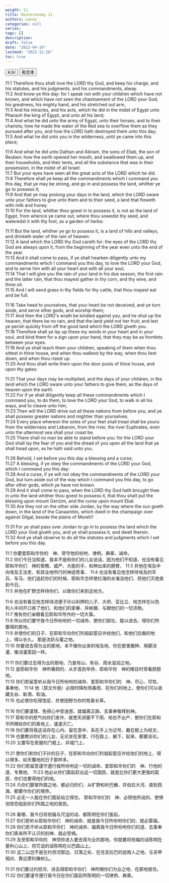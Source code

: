 ```yaml
---
weight: 11
title: Deuteronomy 11
authors: Lenny
categories: null
series:
tags: []
description: 
draft: false
date: "2022-04-19"
lastmod: "2022-12-28"
toc: true
---
```


<!--more-->

<!-- Tab links -->
<div class="tab">
  <button class="tablinks active" onclick="tablabel(event, 'english')">KJV</button>
  <button class="tablinks" onclick="tablabel(event, 'chinese')">和合本</button>
  
</div>

<!-- Tab content -->
<div id="english" class="tabcontent" style="display:block">

11:1 Therefore thou shalt love the LORD thy God, and keep his charge, and his statutes, and his judgments, and his commandments, alway.  
11:2 And know ye this day: for I speak not with your children which have not known, and which have not seen the chastisement of the LORD your God, his greatness, his mighty hand, and his stretched out arm,  
11:3 And his miracles, and his acts, which he did in the midst of Egypt unto Pharaoh the king of Egypt, and unto all his land;  
11:4 And what he did unto the army of Egypt, unto their horses, and to their chariots; how he made the water of the Red sea to overflow them as they pursued after you, and how the LORD hath destroyed them unto this day;  
11:5 And what he did unto you in the wilderness, until ye came into this place;  

11:6 And what he did unto Dathan and Abiram, the sons of Eliab, the son of Reuben: how the earth opened her mouth, and swallowed them up, and their households, and their tents, and all the substance that was in their possession, in the midst of all Israel:  
11:7 But your eyes have seen all the great acts of the LORD which he did.  
11:8 Therefore shall ye keep all the commandments which I command you this day, that ye may be strong, and go in and possess the land, whither ye go to possess it;  
11:9 And that ye may prolong your days in the land, which the LORD sware unto your fathers to give unto them and to their seed, a land that floweth with milk and honey.  
11:10 For the land, whither thou goest in to possess it, is not as the land of Egypt, from whence ye came out, where thou sowedst thy seed, and wateredst it with thy foot, as a garden of herbs:  

11:11 But the land, whither ye go to possess it, is a land of hills and valleys, and drinketh water of the rain of heaven:  
11:12 A land which the LORD thy God careth for: the eyes of the LORD thy God are always upon it, from the beginning of the year even unto the end of the year.  
11:13 And it shall come to pass, if ye shall hearken diligently unto my commandments which I command you this day, to love the LORD your God, and to serve him with all your heart and with all your soul,  
11:14 That I will give you the rain of your land in his due season, the first rain and the latter rain, that thou mayest gather in thy corn, and thy wine, and thine oil.  
11:15 And I will send grass in thy fields for thy cattle, that thou mayest eat and be full.  

11:16 Take heed to yourselves, that your heart be not deceived, and ye turn aside, and serve other gods, and worship them;  
11:17 And then the LORD's wrath be kindled against you, and he shut up the heaven, that there be no rain, and that the land yield not her fruit; and lest ye perish quickly from off the good land which the LORD giveth you.  
11:18 Therefore shall ye lay up these my words in your heart and in your soul, and bind them for a sign upon your hand, that they may be as frontlets between your eyes.  
11:19 And ye shall teach them your children, speaking of them when thou sittest in thine house, and when thou walkest by the way, when thou liest down, and when thou risest up.  
11:20 And thou shalt write them upon the door posts of thine house, and upon thy gates:  

11:21 That your days may be multiplied, and the days of your children, in the land which the LORD sware unto your fathers to give them, as the days of heaven upon the earth.  
11:22 For if ye shall diligently keep all these commandments which I command you, to do them, to love the LORD your God, to walk in all his ways, and to cleave unto him;  
11:23 Then will the LORD drive out all these nations from before you, and ye shall possess greater nations and mightier than yourselves.  
11:24 Every place whereon the soles of your feet shall tread shall be yours: from the wilderness and Lebanon, from the river, the river Euphrates, even unto the uttermost sea shall your coast be.  
11:25 There shall no man be able to stand before you: for the LORD your God shall lay the fear of you and the dread of you upon all the land that ye shall tread upon, as he hath said unto you.  

11:26 Behold, I set before you this day a blessing and a curse;  
11:27 A blessing, if ye obey the commandments of the LORD your God, which I command you this day:  
11:28 And a curse, if ye will not obey the commandments of the LORD your God, but turn aside out of the way which I command you this day, to go after other gods, which ye have not known.  
11:29 And it shall come to pass, when the LORD thy God hath brought thee in unto the land whither thou goest to possess it, that thou shalt put the blessing upon mount Gerizim, and the curse upon mount Ebal.  
11:30 Are they not on the other side Jordan, by the way where the sun goeth down, in the land of the Canaanites, which dwell in the champaign over against Gilgal, beside the plains of Moreh?  

11:31 For ye shall pass over Jordan to go in to possess the land which the LORD your God giveth you, and ye shall possess it, and dwell therein.  
11:32 And ye shall observe to do all the statutes and judgments which I set before you this day.  
</div>



<div id="chinese" class="tabcontent" style="display:block">

11:1 你要爱耶和华你的　神、常守他的吩咐、律例、典章、诫命。  
11:2 你们今日当知道、我本不是和你们的儿女说话、因为他们不知道、也没有看见耶和华你们　神的管教、威严、大能的手、和伸出来的膀臂、
11:3 并他在埃及中向埃及王法老、和其全地所行的神迹奇事、
11:4 也没有看见他怎样待埃及的军兵、车马、他们追赶你们的时候、耶和华怎样使红海的水淹没他们、将他们灭绝直到今日。  
11:5 并他在旷野怎样待你们、以致你们来到这地方。  

11:6 也没有看见他怎样待流便子孙以利押的儿子、大坍、亚比兰、地怎样在以色列人中间开口吞了他们、和他们的家眷、并帐棚、与跟他们的一切活物。  
11:7 惟有你们亲眼看见耶和华所作的一切大事。  
11:8 所以你们要守我今日所吩咐的一切诫命、使你们胆壮、能以进去、得你们所要得的那地。  
11:9 并使你们的日子、在耶和华向你们列祖起誓应许给他们、和他们后裔的地上、得以长久。  那是流奶与蜜之地。  
11:10 你要进去得为业的那地、本不像你出来的埃及地、你在那里撒种、用脚浇灌、像浇灌菜园一样。  

11:11 你们要过去得为业的那地、乃是有山、有谷、雨水滋润之地。  
11:12 是耶和华你　神所眷顾的、从岁首到年终、耶和华你　神的眼目时常看顾那地。  
11:13 你们若留意听从我今日所吩咐的诫命、爱耶和华你们的　神、尽心、尽性、事奉他、
11:14 他〔原文作我〕必按时降秋雨春雨、在你们的地上、使你们可以收藏五谷、新酒、和油。  
11:15 也必使你吃得饱足、并使田野为你的牲畜长草。  

11:16 你们要谨慎、免得心中受迷惑、就偏离正路、去事奉敬拜别神。  
11:17 耶和华的怒气向你们发作、就使天闭塞不下雨、地也不出产、使你们在耶和华所赐给你们的美地上、速速灭亡。  
11:18 你们要将我这话存在心内、留在意中、系在手上为记号、戴在额上为经文、
11:19 也要教训你们的儿女、无论坐在家里、行在路上、躺下、起来、都要谈论。  
11:20 又要写在房屋的门框上、并城门上、

11:21 使你们和你们子孙的日子、在耶和华向你们列祖起誓应许给他们的地上、得以增多、如天覆地的日子那样多。  
11:22 你们若留意谨守遵行我所吩咐这一切的诫命、爱耶和华你们的　神、行他的道、专靠他、
11:23 他必从你们面前赶出这一切国民、就是比你们更大更强的国民、你们也要得他们的地。  
11:24 凡你们脚掌所踏之地、都必归你们、从旷野和利巴嫩、并伯拉大河、直到西海、都要作你们的境界。  
11:25 必无一人能在你们面前站立得住。  耶和华你们的　神、必照他所说的、使惧怕惊恐临到你们所踏之地的居民。  

11:26 看哪、我今日将祝福与咒诅的话、都陈明在你们面前。  
11:27 你们若听从耶和华你们　神的诫命、就是我今日所吩咐你们的、就必蒙福。  
11:28 你们若不听从耶和华你们　神的诫命、偏离我今日所吩咐你们的道、去事奉你们素来所不认识的别神、就必受祸。  
11:29 及至耶和华你的　神领你进入要去得为业的那地、你就要将祝福的话陈明在基利心山上、将咒诅的话陈明在以巴路山上。  
11:30 这二山岂不是在约但河那边、日落之处、在住亚拉巴的迦南人之地、与吉甲相对、靠近摩利橡树么。  

11:31 你们要过约但河、进去得耶和华你们　神所赐你们为业之地、在那地居住。  
11:32 你们要谨守遵行我今日在你们面前所陈明的一切律例、典章。  
</div>
